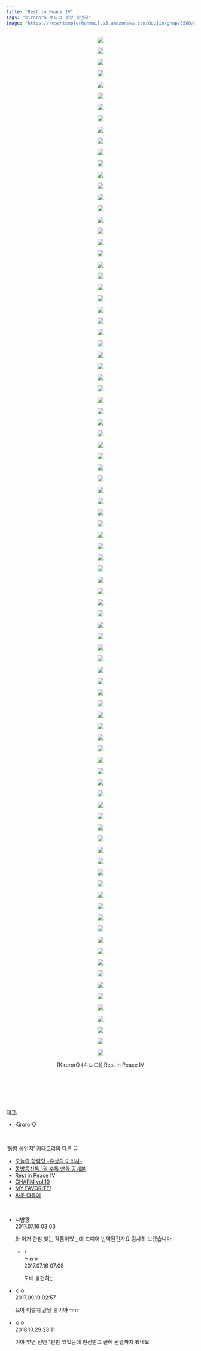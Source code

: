 ```yaml
---
title: "Rest in Peace IV"
tags: "kirororo キレロ 동방_동인지"
image: "https://rosentemplerhanmail.s3.amazonaws.com/doujin/ghap/3560/001.jpg"
---
```

<div class="article">
<p style="text-align: center; clear: none; float: none;"><img src="{{ site.imgserver11 }}/ghap/3560/001.jpg"/></p>
<p style="text-align: center; clear: none; float: none;"><img src="{{ site.imgserver11 }}/ghap/3560/002.jpg"/></p>
<p style="text-align: center; clear: none; float: none;"><img src="{{ site.imgserver11 }}/ghap/3560/003.jpg"/></p>
<p style="text-align: center; clear: none; float: none;"><img src="{{ site.imgserver11 }}/ghap/3560/004.jpg"/></p>
<p style="text-align: center; clear: none; float: none;"><img src="{{ site.imgserver11 }}/ghap/3560/005.jpg"/></p>
<p style="text-align: center; clear: none; float: none;"><img src="{{ site.imgserver11 }}/ghap/3560/006.jpg"/></p>
<p style="text-align: center; clear: none; float: none;"><img src="{{ site.imgserver11 }}/ghap/3560/007.jpg"/></p>
<p style="text-align: center; clear: none; float: none;"><img src="{{ site.imgserver11 }}/ghap/3560/008.jpg"/></p>
<p style="text-align: center; clear: none; float: none;"><img src="{{ site.imgserver11 }}/ghap/3560/009.jpg"/></p>
<p style="text-align: center; clear: none; float: none;"><img src="{{ site.imgserver11 }}/ghap/3560/010.jpg"/></p>
<p style="text-align: center; clear: none; float: none;"><img src="{{ site.imgserver11 }}/ghap/3560/011.jpg"/></p>
<p style="text-align: center; clear: none; float: none;"><img src="{{ site.imgserver11 }}/ghap/3560/012.jpg"/></p>
<p style="text-align: center; clear: none; float: none;"><img src="{{ site.imgserver11 }}/ghap/3560/013.jpg"/></p>
<p style="text-align: center; clear: none; float: none;"><img src="{{ site.imgserver11 }}/ghap/3560/014.jpg"/></p>
<p style="text-align: center; clear: none; float: none;"><img src="{{ site.imgserver11 }}/ghap/3560/015.jpg"/></p>
<p style="text-align: center; clear: none; float: none;"><img src="{{ site.imgserver11 }}/ghap/3560/016.jpg"/></p>
<p style="text-align: center; clear: none; float: none;"><img src="{{ site.imgserver11 }}/ghap/3560/017.jpg"/></p>
<p style="text-align: center; clear: none; float: none;"><img src="{{ site.imgserver11 }}/ghap/3560/018.jpg"/></p>
<p style="text-align: center; clear: none; float: none;"><img src="{{ site.imgserver11 }}/ghap/3560/019.jpg"/></p>
<p style="text-align: center; clear: none; float: none;"><img src="{{ site.imgserver11 }}/ghap/3560/020.jpg"/></p>
<p style="text-align: center; clear: none; float: none;"><img src="{{ site.imgserver11 }}/ghap/3560/021.jpg"/></p>
<p style="text-align: center; clear: none; float: none;"><img src="{{ site.imgserver11 }}/ghap/3560/022.jpg"/></p>
<p style="text-align: center; clear: none; float: none;"><img src="{{ site.imgserver11 }}/ghap/3560/023.jpg"/></p>
<p style="text-align: center; clear: none; float: none;"><img src="{{ site.imgserver11 }}/ghap/3560/024.jpg"/></p>
<p style="text-align: center; clear: none; float: none;"><img src="{{ site.imgserver11 }}/ghap/3560/025.jpg"/></p>
<p style="text-align: center; clear: none; float: none;"><img src="{{ site.imgserver11 }}/ghap/3560/026.jpg"/></p>
<p style="text-align: center; clear: none; float: none;"><img src="{{ site.imgserver11 }}/ghap/3560/027.jpg"/></p>
<p style="text-align: center; clear: none; float: none;"><img src="{{ site.imgserver11 }}/ghap/3560/028.jpg"/></p>
<p style="text-align: center; clear: none; float: none;"><img src="{{ site.imgserver11 }}/ghap/3560/029.jpg"/></p>
<p style="text-align: center; clear: none; float: none;"><img src="{{ site.imgserver11 }}/ghap/3560/030.jpg"/></p>
<p style="text-align: center; clear: none; float: none;"><img src="{{ site.imgserver11 }}/ghap/3560/031.jpg"/></p>
<p style="text-align: center; clear: none; float: none;"><img src="{{ site.imgserver11 }}/ghap/3560/032.jpg"/></p>
<p style="text-align: center; clear: none; float: none;"><img src="{{ site.imgserver11 }}/ghap/3560/033.jpg"/></p>
<p style="text-align: center; clear: none; float: none;"><img src="{{ site.imgserver11 }}/ghap/3560/034.jpg"/></p>
<p style="text-align: center; clear: none; float: none;"><img src="{{ site.imgserver11 }}/ghap/3560/035.jpg"/></p>
<p style="text-align: center; clear: none; float: none;"><img src="{{ site.imgserver11 }}/ghap/3560/036.jpg"/></p>
<p style="text-align: center; clear: none; float: none;"><img src="{{ site.imgserver11 }}/ghap/3560/037.jpg"/></p>
<p style="text-align: center; clear: none; float: none;"><img src="{{ site.imgserver11 }}/ghap/3560/038.jpg"/></p>
<p style="text-align: center; clear: none; float: none;"><img src="{{ site.imgserver11 }}/ghap/3560/039.jpg"/></p>
<p style="text-align: center; clear: none; float: none;"><img src="{{ site.imgserver11 }}/ghap/3560/040.jpg"/></p>
<p style="text-align: center; clear: none; float: none;"><img src="{{ site.imgserver11 }}/ghap/3560/041.jpg"/></p>
<p style="text-align: center; clear: none; float: none;"><img src="{{ site.imgserver11 }}/ghap/3560/042.jpg"/></p>
<p style="text-align: center; clear: none; float: none;"><img src="{{ site.imgserver11 }}/ghap/3560/043.jpg"/></p>
<p style="text-align: center; clear: none; float: none;"><img src="{{ site.imgserver11 }}/ghap/3560/044.jpg"/></p>
<p style="text-align: center; clear: none; float: none;"><img src="{{ site.imgserver11 }}/ghap/3560/045.jpg"/></p>
<p style="text-align: center; clear: none; float: none;"><img src="{{ site.imgserver11 }}/ghap/3560/046.jpg"/></p>
<p style="text-align: center; clear: none; float: none;"><img src="{{ site.imgserver11 }}/ghap/3560/047.jpg"/></p>
<p style="text-align: center; clear: none; float: none;"><img src="{{ site.imgserver11 }}/ghap/3560/048.jpg"/></p>
<p style="text-align: center; clear: none; float: none;"><img src="{{ site.imgserver11 }}/ghap/3560/049.jpg"/></p>
<p style="text-align: center; clear: none; float: none;"><img src="{{ site.imgserver11 }}/ghap/3560/050.jpg"/></p>
<p style="text-align: center; clear: none; float: none;"><img src="{{ site.imgserver11 }}/ghap/3560/051.jpg"/></p>
<p style="text-align: center; clear: none; float: none;"><img src="{{ site.imgserver11 }}/ghap/3560/052.jpg"/></p>
<p style="text-align: center; clear: none; float: none;"><img src="{{ site.imgserver11 }}/ghap/3560/053.jpg"/></p>
<p style="text-align: center; clear: none; float: none;"><img src="{{ site.imgserver11 }}/ghap/3560/054.jpg"/></p>
<p style="text-align: center; clear: none; float: none;"><img src="{{ site.imgserver11 }}/ghap/3560/055.jpg"/></p>
<p style="text-align: center; clear: none; float: none;"><img src="{{ site.imgserver11 }}/ghap/3560/056.jpg"/></p>
<p style="text-align: center; clear: none; float: none;"><img src="{{ site.imgserver11 }}/ghap/3560/057.jpg"/></p>
<p style="text-align: center; clear: none; float: none;"><img src="{{ site.imgserver11 }}/ghap/3560/058.jpg"/></p>
<p style="text-align: center; clear: none; float: none;"><img src="{{ site.imgserver11 }}/ghap/3560/059.jpg"/></p>
<p style="text-align: center; clear: none; float: none;"><img src="{{ site.imgserver11 }}/ghap/3560/060.jpg"/></p>
<p style="text-align: center; clear: none; float: none;"><img src="{{ site.imgserver11 }}/ghap/3560/061.jpg"/></p>
<p style="text-align: center; clear: none; float: none;"><img src="{{ site.imgserver11 }}/ghap/3560/062.jpg"/></p>
<p style="text-align: center; clear: none; float: none;"><img src="{{ site.imgserver11 }}/ghap/3560/063.jpg"/></p>
<p style="text-align: center; clear: none; float: none;"><img src="{{ site.imgserver11 }}/ghap/3560/064.jpg"/></p>
<p style="text-align: center; clear: none; float: none;"><img src="{{ site.imgserver11 }}/ghap/3560/065.jpg"/></p>
<p style="text-align: center; clear: none; float: none;"><img src="{{ site.imgserver11 }}/ghap/3560/066.jpg"/></p>
<p style="text-align: center; clear: none; float: none;"><img src="{{ site.imgserver11 }}/ghap/3560/067.jpg"/></p>
<p style="text-align: center; clear: none; float: none;"><img src="{{ site.imgserver11 }}/ghap/3560/068.jpg"/></p>
<p style="text-align: center; clear: none; float: none;"><img src="{{ site.imgserver11 }}/ghap/3560/069.jpg"/></p>
<p style="text-align: center; clear: none; float: none;"><img src="{{ site.imgserver11 }}/ghap/3560/070.jpg"/></p>
<p style="text-align: center; clear: none; float: none;"><img src="{{ site.imgserver11 }}/ghap/3560/071.jpg"/></p>
<p style="text-align: center; clear: none; float: none;"><img src="{{ site.imgserver11 }}/ghap/3560/072.jpg"/></p>
<p style="text-align: center; clear: none; float: none;"><img src="{{ site.imgserver11 }}/ghap/3560/073.jpg"/></p>
<p style="text-align: center; clear: none; float: none;"><img src="{{ site.imgserver11 }}/ghap/3560/074.jpg"/></p>
<p style="text-align: center; clear: none; float: none;"><img src="{{ site.imgserver11 }}/ghap/3560/075.jpg"/></p>
<p style="text-align: center; clear: none; float: none;"><img src="{{ site.imgserver11 }}/ghap/3560/076.jpg"/></p>
<p style="text-align: center; clear: none; float: none;"><img src="{{ site.imgserver11 }}/ghap/3560/077.jpg"/></p>
<p style="text-align: center; clear: none; float: none;"><img src="{{ site.imgserver11 }}/ghap/3560/078.jpg"/></p>
<p style="text-align: center; clear: none; float: none;"><img src="{{ site.imgserver11 }}/ghap/3560/079.jpg"/></p>
<p style="text-align: center; clear: none; float: none;"><img src="{{ site.imgserver11 }}/ghap/3560/080.jpg"/></p>
<p style="text-align: center; clear: none; float: none;"><img src="{{ site.imgserver11 }}/ghap/3560/081.jpg"/></p>
<p style="text-align: center; clear: none; float: none;"><img src="{{ site.imgserver11 }}/ghap/3560/082.jpg"/></p>
<p style="text-align: center; clear: none; float: none;"><img src="{{ site.imgserver11 }}/ghap/3560/083.jpg"/></p>
<p style="text-align: center; clear: none; float: none;"><img src="{{ site.imgserver11 }}/ghap/3560/084.jpg"/></p>
<p style="text-align: center; clear: none; float: none;"><img src="{{ site.imgserver11 }}/ghap/3560/085.jpg"/></p>
<p style="text-align: center; clear: none; float: none;"><img src="{{ site.imgserver11 }}/ghap/3560/086.jpg"/></p>
<p style="text-align: center; clear: none; float: none;"><img src="{{ site.imgserver11 }}/ghap/3560/087.jpg"/></p>
<p style="text-align: center; clear: none; float: none;"><img src="{{ site.imgserver11 }}/ghap/3560/088.jpg"/></p>
<p style="text-align: center; clear: none; float: none;"><img src="{{ site.imgserver11 }}/ghap/3560/089.jpg"/></p>
<p style="text-align: center; clear: none; float: none;"><img src="{{ site.imgserver11 }}/ghap/3560/090.jpg"/></p>
<p style="text-align: center; clear: none; float: none;"><img src="{{ site.imgserver11 }}/ghap/3560/091.jpg"/></p>
<p style="text-align: center; clear: none; float: none;">[KirororO (キレロ)] Rest in Peace IV</p>
<p style="text-align: center; clear: none; float: none;"><br/></p>
<p><br/></p>
</div><br/>
<div class="tagTrail">
<p>태그: </p>
<ul>
<li>KirororO</li>
</ul>
</div><br/>
<div class="another">
<p>'동방 동인지' 카테고리의 다른 글</p>
<ul>
<li><a href="/ghap_3584">오늘의 향림당 -유성의 마리사-</a></li>
<li><a href="/ghap_3562">동방등신록 1권 수록 만화 공개본</a></li>
<li><a href="/ghap_3560">Rest in Peace IV</a></li>
<li><a href="/ghap_3555">CHARM vol.10</a></li>
<li><a href="/ghap_3554">MY FAVORITE!</a></li>
<li><a href="/ghap_3528">싸운 다음에</a></li>
</ul>
</div><br/>
<div class="cb_module cb_fluid">
<div class="cb_wrt cb_profile">
<div class="comment">
<ul>
<li class="cb_thumb_off" id="comment15036784">
<div class="cb_comment_area">
<div class="cb_info_area">
<div class="cb_section">
<span class="cb_nick_name">시밤쾅</span>
</div>
<div class="cb_section">
<span class="cb_date">2017.07.16 03:03 </span>
</div>
</div>
<div class="cb_dsc_comment">
<p class="cb_dsc">
											와 이거 한참 찾는 작품이었는데 드디어 번역된건가요 감사히 보겠습니다
										</p>
</div>
<ul>
<li class="cb_thumb_off" id="comment15036828">
<span class="cb_bu_subnode">ㄴ</span>
<div class="cb_comment_area">
<div class="cb_info_area">
<div class="cb_section">
<span class="cb_nick_name">ㄱㅁㅎ</span>
</div>
<div class="cb_section">
<span class="cb_date">2017.07.16 07:08 </span>
</div>
</div>
<div class="cb_dsc_comment">
<p class="cb_dsc">
																도배 불편혀;;
															</p>
</div>
</div>
</li>
</ul>
</div></li>
<li class="cb_thumb_off" id="comment15085773">
<div class="cb_comment_area">
<div class="cb_info_area">
<div class="cb_section">
<span class="cb_nick_name">ㅇㅇ</span>
</div>
<div class="cb_section">
<span class="cb_date">2017.09.19 02:57 </span>
</div>
</div>
<div class="cb_dsc_comment">
<p class="cb_dsc">
											으아 이렇게 끝날 줄이야 ㅠㅠ
										</p>
</div>
</div></li>
<li class="cb_thumb_off" id="comment15364711">
<div class="cb_comment_area">
<div class="cb_info_area">
<div class="cb_section">
<span class="cb_nick_name">ㅇㅇ</span>
</div>
<div class="cb_section">
<span class="cb_date">2018.10.29 23:11 </span>
</div>
</div>
<div class="cb_dsc_comment">
<p class="cb_dsc">
											이야 몇년 전엔 1편만 있었는데 천신만고 끝에 완결까지 봤네요
										</p>
</div>
</div></li>
</ul>
</div>
</div><!-- commentList close -->
</div><br/>
